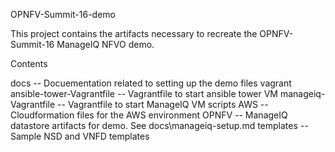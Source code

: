 OPNFV-Summit-16-demo

This project contains the artifacts necessary to recreate the OPNFV-Summit-16 ManageIQ NFVO demo.

Contents
  
docs -- Docuementation related to setting up the demo
files
  vagrant
    ansible-tower-Vagrantfile -- Vagrantfile to start ansible tower VM
    manageiq-Vagrantfile -- Vagrantfile to start ManageIQ VM
scripts
  AWS -- Cloudformation files for the AWS environment
  OPNFV -- ManageIQ datastore artifacts for demo.  See docs\manageiq-setup.md
templates -- Sample NSD and VNFD templates

  
    

